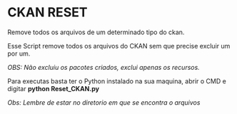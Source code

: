 # CKAN RESET
Remove todos os arquivos de um determinado tipo do ckan.

Esse Script remove todos os arquivos do CKAN sem que precise excluir um por um.

_OBS: Não excluiu os pacotes criados, exclui apenas os recursos._

Para executas basta ter o Python instalado na sua maquina, abrir o CMD e digitar **python Reset_CKAN.py**

_Obs: Lembre de estar no diretorio em que se encontra o arquivos_
